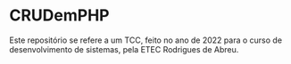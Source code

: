 # CRUDemPHP
Este repositório se refere a um TCC, feito no ano de 2022 para o curso de desenvolvimento de sistemas, pela ETEC Rodrigues de Abreu.
